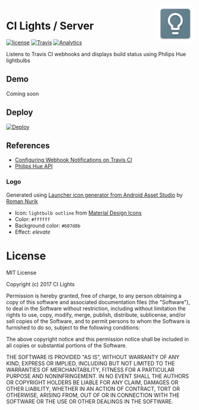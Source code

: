 <img align="right" width="100" height="100" src="/public/ci-lights-logo.png">

# CI Lights / Server

[![license](https://img.shields.io/github/license/ci-lights/server.svg)](#license)
[![Travis](https://img.shields.io/travis/ci-lights/server.svg)](https://travis-ci.org/ci-lights/server)
[![Analytics](https://ga-beacon.appspot.com/UA-107562230-1/ci-lights/server)](https://github.com/igrigorik/ga-beacon)

Listens to Travis CI webhooks and displays build status using Philips Hue lightbulbs

## Demo

Coming soon

## Deploy

[![Deploy](https://www.herokucdn.com/deploy/button.svg)](https://heroku.com/deploy?template=https://github.com/ci-lights/server)

## References

* [Configuring Webhook Notifications on Travis CI](https://docs.travis-ci.com/user/notifications/#Configuring-webhook-notifications)
* [Philips Hue API](https://www.developers.meethue.com)

### Logo

Generated using [Launcher icon generator from Android Asset Studio](https://github.com/romannurik/AndroidAssetStudio) by [Roman Nurik](https://github.com/romannurik)
 
* Icon: `lightbulb outline` from [Material Design Icons](https://material.io/icons/#ic_lightbulb_outline)
* Color: `#ffffff`
* Background color: `#607d8b`
* Effect: _elevate_

# License

MIT License

Copyright (c) 2017 CI Lights

Permission is hereby granted, free of charge, to any person obtaining a copy
of this software and associated documentation files (the "Software"), to deal
in the Software without restriction, including without limitation the rights
to use, copy, modify, merge, publish, distribute, sublicense, and/or sell
copies of the Software, and to permit persons to whom the Software is
furnished to do so, subject to the following conditions:

The above copyright notice and this permission notice shall be included in all
copies or substantial portions of the Software.

THE SOFTWARE IS PROVIDED "AS IS", WITHOUT WARRANTY OF ANY KIND, EXPRESS OR
IMPLIED, INCLUDING BUT NOT LIMITED TO THE WARRANTIES OF MERCHANTABILITY,
FITNESS FOR A PARTICULAR PURPOSE AND NONINFRINGEMENT. IN NO EVENT SHALL THE
AUTHORS OR COPYRIGHT HOLDERS BE LIABLE FOR ANY CLAIM, DAMAGES OR OTHER
LIABILITY, WHETHER IN AN ACTION OF CONTRACT, TORT OR OTHERWISE, ARISING FROM,
OUT OF OR IN CONNECTION WITH THE SOFTWARE OR THE USE OR OTHER DEALINGS IN THE
SOFTWARE.
